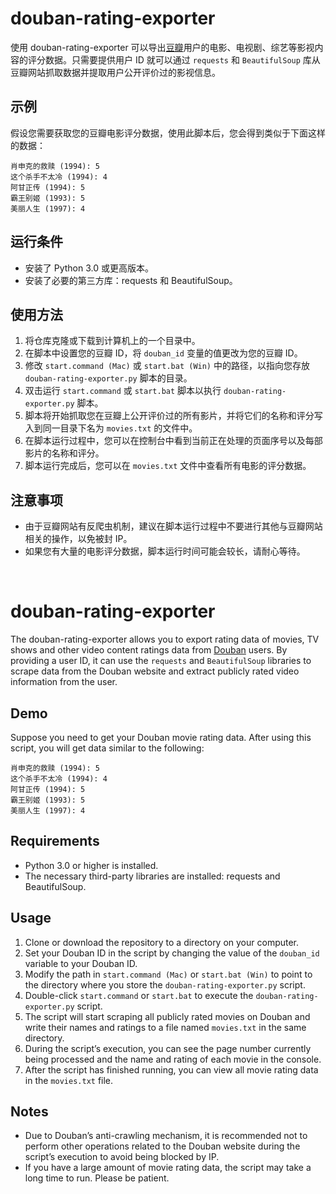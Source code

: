 # douban-rating-exporter
使用 douban-rating-exporter 可以导出[豆瓣](https://movie.douban.com/)用户的电影、电视剧、综艺等影视内容的评分数据。只需要提供用户 ID 就可以通过 `requests` 和 `BeautifulSoup` 库从豆瓣网站抓取数据并提取用户公开评价过的影视信息。

## 示例
假设您需要获取您的豆瓣电影评分数据，使用此脚本后，您会得到类似于下面这样的数据：
```
肖申克的救赎 (1994): 5
这个杀手不太冷 (1994): 4
阿甘正传 (1994): 5
霸王别姬 (1993): 5
美丽人生 (1997): 4
```

## 运行条件
- 安装了 Python 3.0 或更高版本。
- 安装了必要的第三方库：requests 和 BeautifulSoup。

## 使用方法
1. 将仓库克隆或下载到计算机上的一个目录中。
2. 在脚本中设置您的豆瓣 ID，将 `douban_id` 变量的值更改为您的豆瓣 ID。
3. 修改 `start.command (Mac)` 或 `start.bat (Win)` 中的路径，以指向您存放 `douban-rating-exporter.py` 脚本的目录。
4. 双击运行 `start.command` 或 `start.bat` 脚本以执行 `douban-rating-exporter.py` 脚本。
5. 脚本将开始抓取您在豆瓣上公开评价过的所有影片，并将它们的名称和评分写入到同一目录下名为 `movies.txt` 的文件中。
6. 在脚本运行过程中，您可以在控制台中看到当前正在处理的页面序号以及每部影片的名称和评分。
7. 脚本运行完成后，您可以在 `movies.txt` 文件中查看所有电影的评分数据。

## 注意事项
- 由于豆瓣网站有反爬虫机制，建议在脚本运行过程中不要进行其他与豆瓣网站相关的操作，以免被封 IP。
- 如果您有大量的电影评分数据，脚本运行时间可能会较长，请耐心等待。
<br>

# douban-rating-exporter
The douban-rating-exporter allows you to export rating data of movies, TV shows and other video content ratings data from [Douban](https://movie.douban.com/) users. By providing a user ID, it can use the `requests` and `BeautifulSoup` libraries to scrape data from the Douban website and extract publicly rated video information from the user.

## Demo
Suppose you need to get your Douban movie rating data. After using this script, you will get data similar to the following:
```
肖申克的救赎 (1994): 5
这个杀手不太冷 (1994): 4
阿甘正传 (1994): 5
霸王别姬 (1993): 5
美丽人生 (1997): 4
```

## Requirements
- Python 3.0 or higher is installed.
- The necessary third-party libraries are installed: requests and BeautifulSoup.

## Usage
1. Clone or download the repository to a directory on your computer.
2. Set your Douban ID in the script by changing the value of the `douban_id` variable to your Douban ID.
3. Modify the path in `start.command (Mac)` or `start.bat (Win)` to point to the directory where you store the `douban-rating-exporter.py` script.
4. Double-click `start.command` or `start.bat` to execute the `douban-rating-exporter.py` script.
5. The script will start scraping all publicly rated movies on Douban and write their names and ratings to a file named `movies.txt` in the same directory.
6. During the script’s execution, you can see the page number currently being processed and the name and rating of each movie in the console.
7. After the script has finished running, you can view all movie rating data in the `movies.txt` file.

## Notes
- Due to Douban’s anti-crawling mechanism, it is recommended not to perform other operations related to the Douban website during the script’s execution to avoid being blocked by IP.
- If you have a large amount of movie rating data, the script may take a long time to run. Please be patient.

